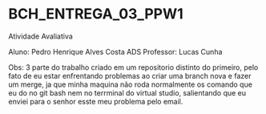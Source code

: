 # BCH_ENTREGA_03_PPW1
Atividade Avaliativa 

 Aluno: Pedro Henrique Alves Costa
  ADS
Professor: Lucas Cunha 

Obs: 3 parte do trabalho criado em um repositorio distinto do primeiro, pelo fato de eu estar enfrentando problemas ao criar uma branch nova e fazer um merge, ja que  minha maquina não roda normalmente os comando que eu do no git bash nem no terrminal do virtual studio, salientando que eu enviei para o senhor esste meu problema pelo email.

